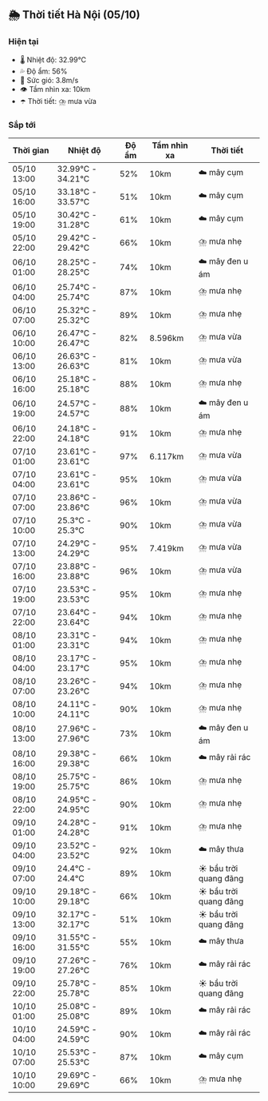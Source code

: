 ## 🌦️ Thời tiết Hà Nội (05/10)

### Hiện tại

- 🌡️ Nhiệt độ: 32.99℃
- 💦 Độ ẩm: 56%
- 💨 Sức gió: 3.8m/s
- 👁️ Tầm nhìn xa: 10km
- ☂️ Thời tiết: ⛈️ mưa vừa

### Sắp tới

| Thời gian | Nhiệt độ | Độ ẩm | Tầm nhìn xa | Thời tiết |
| --- | --- | --- | --- | --- |
| 05/10 13:00 | 32.99℃ - 34.21℃ | 52% | 10km | ☁️ mây cụm |
| 05/10 16:00 | 33.18℃ - 33.57℃ | 51% | 10km | ☁️ mây cụm |
| 05/10 19:00 | 30.42℃ - 31.28℃ | 61% | 10km | ☁️ mây cụm |
| 05/10 22:00 | 29.42℃ - 29.42℃ | 66% | 10km | ⛈️ mưa nhẹ |
| 06/10 01:00 | 28.25℃ - 28.25℃ | 74% | 10km | ☁️ mây đen u ám |
| 06/10 04:00 | 25.74℃ - 25.74℃ | 87% | 10km | ⛈️ mưa nhẹ |
| 06/10 07:00 | 25.32℃ - 25.32℃ | 89% | 10km | ⛈️ mưa nhẹ |
| 06/10 10:00 | 26.47℃ - 26.47℃ | 82% | 8.596km | ⛈️ mưa vừa |
| 06/10 13:00 | 26.63℃ - 26.63℃ | 81% | 10km | ⛈️ mưa vừa |
| 06/10 16:00 | 25.18℃ - 25.18℃ | 88% | 10km | ⛈️ mưa nhẹ |
| 06/10 19:00 | 24.57℃ - 24.57℃ | 88% | 10km | ☁️ mây đen u ám |
| 06/10 22:00 | 24.18℃ - 24.18℃ | 91% | 10km | ⛈️ mưa nhẹ |
| 07/10 01:00 | 23.61℃ - 23.61℃ | 97% | 6.117km | ⛈️ mưa vừa |
| 07/10 04:00 | 23.61℃ - 23.61℃ | 95% | 10km | ⛈️ mưa vừa |
| 07/10 07:00 | 23.86℃ - 23.86℃ | 96% | 10km | ⛈️ mưa vừa |
| 07/10 10:00 | 25.3℃ - 25.3℃ | 90% | 10km | ⛈️ mưa vừa |
| 07/10 13:00 | 24.29℃ - 24.29℃ | 95% | 7.419km | ⛈️ mưa vừa |
| 07/10 16:00 | 23.88℃ - 23.88℃ | 96% | 10km | ⛈️ mưa vừa |
| 07/10 19:00 | 23.53℃ - 23.53℃ | 95% | 10km | ⛈️ mưa nhẹ |
| 07/10 22:00 | 23.64℃ - 23.64℃ | 94% | 10km | ⛈️ mưa nhẹ |
| 08/10 01:00 | 23.31℃ - 23.31℃ | 94% | 10km | ⛈️ mưa nhẹ |
| 08/10 04:00 | 23.17℃ - 23.17℃ | 95% | 10km | ⛈️ mưa nhẹ |
| 08/10 07:00 | 23.26℃ - 23.26℃ | 94% | 10km | ⛈️ mưa nhẹ |
| 08/10 10:00 | 24.11℃ - 24.11℃ | 90% | 10km | ⛈️ mưa nhẹ |
| 08/10 13:00 | 27.96℃ - 27.96℃ | 73% | 10km | ☁️ mây đen u ám |
| 08/10 16:00 | 29.38℃ - 29.38℃ | 66% | 10km | ☁️ mây rải rác |
| 08/10 19:00 | 25.75℃ - 25.75℃ | 86% | 10km | ⛈️ mưa nhẹ |
| 08/10 22:00 | 24.95℃ - 24.95℃ | 90% | 10km | ⛈️ mưa nhẹ |
| 09/10 01:00 | 24.28℃ - 24.28℃ | 91% | 10km | ⛈️ mưa nhẹ |
| 09/10 04:00 | 23.52℃ - 23.52℃ | 92% | 10km | ☁️ mây thưa |
| 09/10 07:00 | 24.4℃ - 24.4℃ | 89% | 10km | ☀️ bầu trời quang đãng |
| 09/10 10:00 | 29.18℃ - 29.18℃ | 66% | 10km | ☀️ bầu trời quang đãng |
| 09/10 13:00 | 32.17℃ - 32.17℃ | 51% | 10km | ☀️ bầu trời quang đãng |
| 09/10 16:00 | 31.55℃ - 31.55℃ | 55% | 10km | ☁️ mây thưa |
| 09/10 19:00 | 27.26℃ - 27.26℃ | 76% | 10km | ☁️ mây rải rác |
| 09/10 22:00 | 25.78℃ - 25.78℃ | 85% | 10km | ☀️ bầu trời quang đãng |
| 10/10 01:00 | 25.08℃ - 25.08℃ | 89% | 10km | ☁️ mây rải rác |
| 10/10 04:00 | 24.59℃ - 24.59℃ | 90% | 10km | ☁️ mây rải rác |
| 10/10 07:00 | 25.53℃ - 25.53℃ | 87% | 10km | ☁️ mây cụm |
| 10/10 10:00 | 29.69℃ - 29.69℃ | 66% | 10km | ⛈️ mưa nhẹ |
